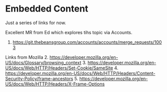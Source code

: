 # Embedded Content

Just a series of links for now.

Excellent MR from Ed which explores tihs topic via Accounts.
1. https://git.thebeansgroup.com/accounts/accounts/merge_requests/1003

Links from Mozilla
2. https://developer.mozilla.org/en-US/docs/Glossary/browsing_context
3. https://developer.mozilla.org/en-US/docs/Web/HTTP/Headers/Set-Cookie/SameSite
4. https://developer.mozilla.org/en-US/docs/Web/HTTP/Headers/Content-Security-Policy/frame-ancestors
5. https://developer.mozilla.org/en-US/docs/Web/HTTP/Headers/X-Frame-Options
